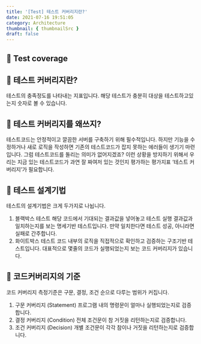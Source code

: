 ```yaml
---
title: '[Test] 테스트 커버리지란?'
date: 2021-07-16 19:51:05
category: Architecture
thumbnail: { thumbnailSrc }
draft: false
---
```

## 🌟 Test coverage

## 🎯 테스트 커버리지란?
테스트의 충족정도를 나타내는 지표입니다. 
해당 테스트가 충분히 대상을 테스트하고있는지 숫자로 볼 수 있습니다.

## 🎯 테스트 커버리지를 왜쓰지?
테스트코드는 안정적이고 깔끔한 서버를 구축하기 위해 필수적입니다. 하지만 기능을 수정하거나 새로 로직을 작성하면 기존의  테스트코드가 잡지 못하는 에러들이 생기기 마련입니다. 그럼 테스트코드를 돌리는 의미가 없어지겠죠? 이런 상황을 방지하기 위해서 우리는 지금 있는 테스트코드가 과연 잘 짜여저 있는 것인지 평가하는 평가지표 ‘테스트 커버리지’가 필요합니다.

## 🎯 테스트 설계기법 
테스트의 설계기법은 크게 두가지로 나뉩니다.

1. 블랙박스 테스트
해당 코드에서 기대되는 결과값을 넣어놓고 테스트 실행 결과값과 일치하는지를 보는 명세기반 테스트입니다.
만약 일치한다면 테스트 성공, 아니라면 실패로 간주합니다.
2. 화이트박스 테스트
코드 내부의 로직을 직접적으로 확인하고 검증하는 구조기반 테스트입니다. 
대표적으로 몇줄의 코드가 실행되었는지 보는 코드 커버리지가 있습니다.

    

## 🎯 코드커버리지의 기준
코드 커버리지 측정기준은 구문, 결정, 조건 순으로 다루는 범위가 커집니다.

   1. 구문 커버리지 (Statement)
   프로그램 내의 명령문이 얼마나 실행되었는지로 검증합니다.
   2. 결정 커버리지 (Condition)
    전체 조건문이 참 거짓을 리턴하는지로 검증합니다.
   3. 조건 커버리지 (Decision)
   	개별 조건문이 각각 참이나 거짓을 리턴하는지로 검증합니다. 